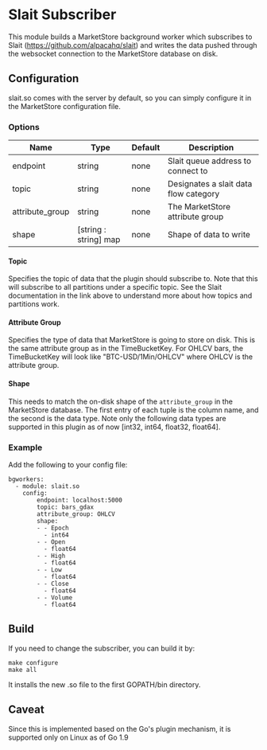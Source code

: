 # Slait Subscriber

This module builds a MarketStore background worker which subscribes to Slait (https://github.com/alpacahq/slait) and writes the data pushed through the websocket connection to the MarketStore database on disk.

## Configuration
slait.so comes with the server by default, so you can simply configure it in the MarketStore configuration file.

### Options
Name | Type | Default | Description
--- | --- | --- | ---
endpoint | string | none | Slait queue address to connect to
topic | string | none | Designates a slait data flow category
attribute_group | string | none | The MarketStore attribute group
shape | [string : string] map | none | Shape of data to write

#### Topic
Specifies the topic of data that the plugin should subscribe to. Note that this will subscribe to all partitions under a specific topic. See the Slait documentation in the link above to understand more about how topics and partitions work.

#### Attribute Group
Specifies the type of data that MarketStore is going to store on disk. This is the same attribute group as in the TimeBucketKey. For OHLCV bars, the TimeBucketKey will look like "BTC-USD/1Min/OHLCV" where OHLCV is the attribute group.

#### Shape
This needs to match the on-disk shape of the `attribute_group` in the MarketStore database. The first entry of each tuple is the column name, and the second is the data type. Note only the following data types are supported in this plugin as of now [int32, int64, float32, float64].

### Example
Add the following to your config file:
```
bgworkers:
  - module: slait.so
    config:
        endpoint: localhost:5000
        topic: bars_gdax
        attribute_group: OHLCV
        shape:
        - - Epoch
          - int64
        - - Open
          - float64
        - - High
          - float64
        - - Low
          - float64
        - - Close
          - float64
        - - Volume
          - float64
```

## Build
If you need to change the subscriber, you can build it by:

```
make configure
make all
```

It installs the new .so file to the first GOPATH/bin directory.


## Caveat
Since this is implemented based on the Go's plugin mechanism, it is supported only
on Linux as of Go 1.9
